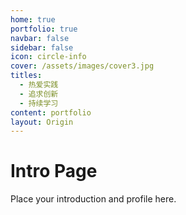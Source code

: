 ```yaml
---
home: true
portfolio: true
navbar: false
sidebar: false
icon: circle-info
cover: /assets/images/cover3.jpg
titles:
  - 热爱实践
  - 追求创新
  - 持续学习
content: portfolio
layout: Origin
---
```


# Intro Page

Place your introduction and profile here.
